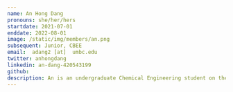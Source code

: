 ```yaml
---
name: An Hong Dang
pronouns: she/her/hers
startdate: 2021-07-01
enddate: 2022-08-01
image: /static/img/members/an.png
subsequent: Junior, CBEE
email:  adang2 [at]  umbc.edu
twitter: anhongdang
linkedin: an-dang-420543199
github: 
description: An is an undergraduate Chemical Engineering student on the Bioengineering track with a minor in Biomathematics. She enjoys collaborating with people and currently holds the position of CBEE undergraduate student ambassador. She is interested in biomaterials, mathematical modeling and sustainability. In her free time, she likes reading, crocheting and listening to music.
---
```

